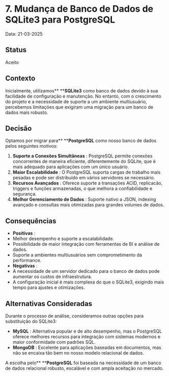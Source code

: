 # 7. Mudança de Banco de Dados de SQLite3 para PostgreSQL

Data: 21-03-2025

## Status

Aceito

## Contexto

Inicialmente, utilizamos** ****SQLite3** como banco de dados devido à sua facilidade de configuração e manutenção. No entanto, com o crescimento do projeto e a necessidade de suporte a um ambiente multiusuário, percebemos limitações que exigiram uma migração para um banco de dados mais robusto.

## Decisão

Optamos por migrar para** ****PostgreSQL** como nosso banco de dados pelos seguintes motivos:

1. **Suporte a Conexões Simultâneas** : PostgreSQL permite conexões concorrentes de maneira eficiente, diferentemente do SQLite, que é mais adequado para aplicações com um único usuário.
2. **Maior Escalabilidade** : O PostgreSQL suporta cargas de trabalho mais pesadas e pode ser distribuído em vários servidores se necessário.
3. **Recursos Avançados** : Oferece suporte a transações ACID, replicacão, triggers e funções armazenadas, o que melhora a confiabilidade e segurança.
4. **Melhor Gerenciamento de Dados** : Suporte nativo a JSON, indexing avançado e consultas mais otimizadas para grandes volumes de dados.

## Consequências

* **Positivas** :
* Melhor desempenho e suporte a escalabilidade.
* Possibilidade de maior integração com ferramentas de BI e análise de dados.
* Suporte a ambientes multiusuários sem comprometimento da performance.
* **Negativas** :
* A necessidade de um servidor dedicado para o banco de dados pode aumentar os custos de infraestrutura.
* A configuração inicial é mais complexa do que o SQLite3, exigindo mais tempo para ajustes e otimizações.

## Alternativas Consideradas

Durante o processo de análise, consideramos outras opções para substituição do SQLite3:

* **MySQL** : Alternativa popular e de alto desempenho, mas o PostgreSQL oferece melhores recursos para integração com sistemas modernos e maior conformidade com padrões SQL.
* **MongoDB** : Excelente para aplicações baseadas em documentos, mas não se encaixa tão bem no nosso modelo relacional de dados.

A escolha pelo** ****PostgreSQL** foi baseada na necessidade de um banco de dados relacional robusto, escalável e com ampla aceitação no mercado.
